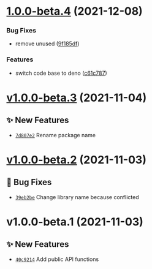 # [1.0.0-beta.4](https://github.com/coinset/bitflyer/compare/v1.0.0-beta.3...v1.0.0-beta.4) (2021-12-08)


### Bug Fixes

* remove unused ([9f185df](https://github.com/coinset/bitflyer/commit/9f185dfdf9fcdd1825f312a227757215ce15ef79))


### Features

* switch code base to deno ([c61c787](https://github.com/coinset/bitflyer/commit/c61c787e5bae2f0eba8f680f3b082732028a3e66))

# [v1.0.0-beta.3](https://github.com/coinset/bitflyer/compare/v1.0.0-beta.2...v1.0.0-beta.3) (2021-11-04)

## ✨ New Features

- [`7d807e2`](https://github.com/coinset/bitflyer/commit/7d807e2) Rename package name

# [v1.0.0-beta.2](https://github.com/TomokiMiyauci/bitflyer-client/compare/v1.0.0-beta.1...v1.0.0-beta.2) (2021-11-03)

## 🐛 Bug Fixes

- [`39eb2be`](https://github.com/TomokiMiyauci/bitflyer-client/commit/39eb2be) Change library name because conflicted

# v1.0.0-beta.1 (2021-11-03)

## ✨ New Features

- [`40c9214`](https://github.com/TomokiMiyauci/bitflyer-client/commit/40c9214) Add public API functions
